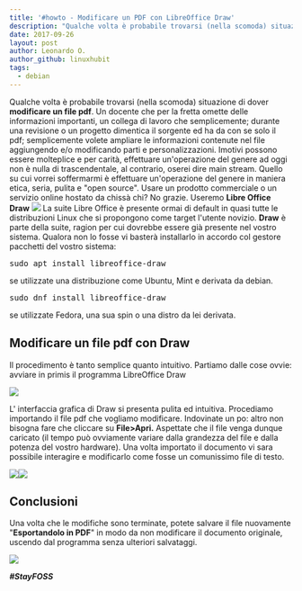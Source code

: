 ```yaml
---
title: '#howto - Modificare un PDF con LibreOffice Draw'
description: "Qualche volta è probabile trovarsi (nella scomoda) situazione di dover modificare un PDF.."
date: 2017-09-26
layout: post
author: Leonardo O.
author_github: linuxhubit
tags:
  - debian
---
```

Qualche volta è probabile trovarsi (nella scomoda) situazione di dover **modificare un file pdf**. Un docente che per la fretta omette delle informazioni importanti, un collega di lavoro che semplicemente; durante una revisione o un progetto dimentica il sorgente ed ha da con se solo il pdf; semplicemente volete ampliare le informazioni contenute nel file aggiungendo e/o modificando parti e personalizzazioni. Imotivi possono essere molteplice e per carità, effettuare un'operazione del genere ad oggi non è nulla di trascendentale, al contrario, oserei dire main stream. Quello su cui vorrei soffermarmi è effettuare un'operazione del genere in maniera etica, seria, pulita e "open source". Usare un prodotto commerciale o un servizio online hostato da chissà chi? No grazie. Useremo **Libre Office Draw** ![](https://linuxhub.it/wordpress/wp-content/uploads/2017/09/Draw_01.png) La suite Libre Office è presente ormai di default in quasi tutte le distribuzioni Linux che si propongono come target l'utente novizio. **Draw** è parte della suite, ragion per cui dovrebbe essere già presente nel vostro sistema. Qualora non lo fosse vi basterà installarlo in accordo col gestore pacchetti del vostro sistema:

<pre>sudo apt install libreoffice-draw</pre>

se utilizzate una distribuzione come Ubuntu, Mint e derivata da debian.

<pre>sudo dnf install libreoffice-draw</pre>

se utilizzate Fedora, una sua spin o una distro da lei derivata.

## Modificare un file pdf con Draw

Il procedimento è tanto semplice quanto intuitivo. Partiamo dalle cose ovvie: avviare in primis il programma LibreOffice Draw

![](https://linuxhub.it/wordpress/wp-content/uploads/2017/09/Draw_02.png)

L' interfaccia grafica di Draw si presenta pulita ed intuitiva. Procediamo importando il file pdf che vogliamo modificare. Indovinate un po: altro non bisogna fare che cliccare su **File>Apri.** Aspettate che il file venga dunque caricato (il tempo può ovviamente variare dalla grandezza del file e dalla potenza del vostro hardware). Una volta importato il documento vi sara possibile interagire e modificarlo come fosse un comunissimo file di testo.

![](https://linuxhub.it/wordpress/wp-content/uploads/2017/09/Draw_03.png)![](https://linuxhub.it/wordpress/wp-content/uploads/2017/09/Draw_04.png)

## Conclusioni

Una volta che le modifiche sono terminate, potete salvare il file nuovamente "**Esportandolo in PDF**" in modo da non modificare il documento originale, uscendo dal programma senza ulteriori salvataggi.

![](https://linuxhub.it/wordpress/wp-content/uploads/2017/09/Draw_05.png)

_**#StayFOSS**_
